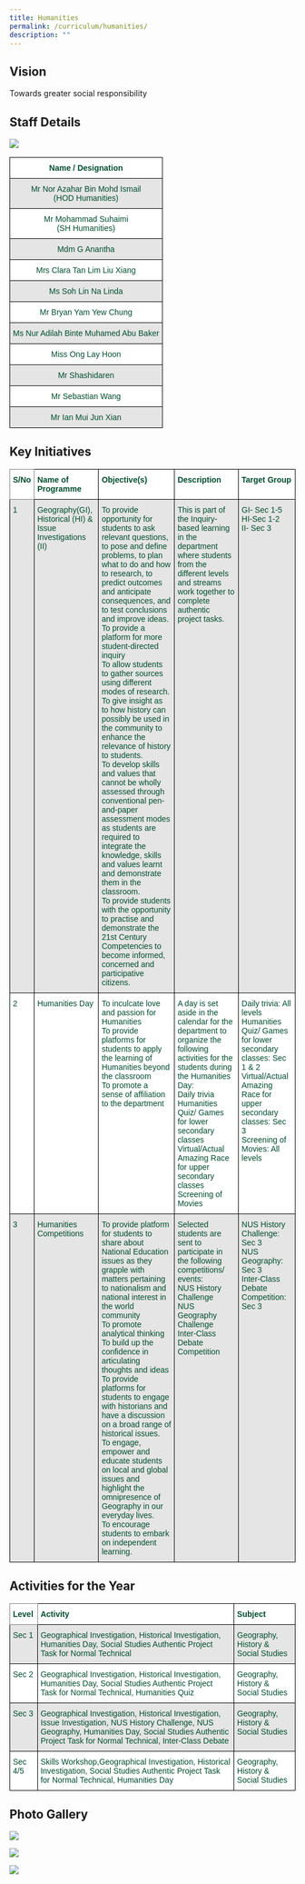 ```yaml
---
title: Humanities
permalink: /curriculum/humanities/
description: ""
---
```

Vision
------

Towards greater social responsibility

Staff Details
-------------

![](/images/humanities%20department%20f.jpg)

<style type="text/css">
.tg  {border-collapse:collapse;border-spacing:0;}
.tg td{border-color:black;border-style:solid;border-width:1px;font-family:Arial, sans-serif;font-size:14px;
  overflow:hidden;padding:10px 5px;word-break:normal;}
.tg th{border-color:black;border-style:solid;border-width:1px;font-family:Arial, sans-serif;font-size:14px;
  font-weight:normal;overflow:hidden;padding:10px 5px;word-break:normal;}
.tg .tg-74pa{background-color:#FFF;color:#004D2E;font-weight:bold;text-align:center;vertical-align:middle}
.tg .tg-t70x{background-color:#E5E5E5;color:#004D2E;text-align:center;vertical-align:top}
.tg .tg-fi1r{background-color:#FFF;color:#004D2E;text-align:center;vertical-align:top}
.tg .tg-bapb{background-color:#E5E5E5;color:#004D2E;text-align:center;vertical-align:middle}
.tg .tg-wpup{background-color:#FFF;color:#004D2E;text-align:center;vertical-align:middle}
</style>
<table class="tg">
<thead>
  <tr>
    <th class="tg-74pa"><span style="font-weight:700">Name / Designation</span></th>
  </tr>
</thead>
<tbody>
  <tr>
    <td class="tg-t70x"><span style="font-weight:400;color:#004D2E">Mr Nor Azahar Bin Mohd Ismail</span><br><span style="font-weight:400;color:#004D2E">(HOD Humanities)</span></td>
  </tr>
  <tr>
    <td class="tg-fi1r"><span style="font-weight:400;color:#004D2E">Mr Mohammad Suhaimi</span><br><span style="font-weight:400;color:#004D2E">(SH Humanities)</span></td>
  </tr>
  <tr>
    <td class="tg-bapb">Mdm G Anantha</td>
  </tr>
  <tr>
    <td class="tg-wpup">Mrs Clara Tan Lim Liu Xiang</td>
  </tr>
  <tr>
    <td class="tg-bapb">Ms Soh Lin Na Linda</td>
  </tr>
  <tr>
    <td class="tg-wpup">Mr Bryan Yam Yew Chung</td>
  </tr>
  <tr>
    <td class="tg-bapb">Ms Nur Adilah Binte Muhamed Abu Baker</td>
  </tr>
  <tr>
    <td class="tg-wpup">Miss Ong Lay Hoon</td>
  </tr>
  <tr>
    <td class="tg-bapb">Mr Shashidaren</td>
  </tr>
  <tr>
    <td class="tg-wpup">Mr Sebastian Wang</td>
  </tr>
  <tr>
    <td class="tg-bapb">Mr Ian Mui Jun Xian</td>
  </tr>
</tbody>
</table>

Key Initiatives
---------------

<style type="text/css">
.tg  {border-collapse:collapse;border-spacing:0;}
.tg td{border-color:black;border-style:solid;border-width:1px;font-family:Arial, sans-serif;font-size:14px;
  overflow:hidden;padding:10px 5px;word-break:normal;}
.tg th{border-color:black;border-style:solid;border-width:1px;font-family:Arial, sans-serif;font-size:14px;
  font-weight:normal;overflow:hidden;padding:10px 5px;word-break:normal;}
.tg .tg-yqw5{background-color:#FFF;border-color:inherit;color:#004D2E;font-weight:bold;text-align:left;vertical-align:top}
.tg .tg-nlyn{background-color:#FFF;color:#004D2E;text-align:left;vertical-align:top}
.tg .tg-24tc{background-color:#FFF;color:#004D2E;font-weight:bold;text-align:left;vertical-align:top}
.tg .tg-didf{background-color:#E5E5E5;color:#004D2E;text-align:left;vertical-align:top}
</style>
<table class="tg">
<thead>
  <tr>
    <th class="tg-yqw5">S/No<br></th>
    <th class="tg-24tc">Name of Programme<br></th>
    <th class="tg-24tc">Objective(s)<br></th>
    <th class="tg-24tc">Description<br></th>
    <th class="tg-24tc">Target Group<br></th>
  </tr>
</thead>
<tbody>
  <tr>
    <td class="tg-didf">1<br></td>
    <td class="tg-didf">Geography(GI), Historical (HI) &amp; Issue Investigations (II)<br></td>
    <td class="tg-didf">To provide opportunity for students to ask relevant questions, to pose and define problems, to plan what to do and how to research, to predict outcomes and anticipate consequences, and to test conclusions and improve ideas.<br>To provide a platform for more student-directed inquiry<br>To allow students to gather sources using different modes of research.<br>To give insight as to how history can possibly be used in the community to enhance the relevance of history to students.<br>To develop skills and values that cannot be wholly assessed through conventional pen-and-paper assessment modes as students are required to integrate the knowledge, skills and values learnt and demonstrate them in the classroom.<br>To provide students with the opportunity to practise and demonstrate the 21st Century Competencies to become informed, concerned and participative citizens.</td>
    <td class="tg-didf">This is part of the Inquiry-based learning in the department where students from the different levels and streams work together to complete authentic project tasks.</td>
    <td class="tg-didf">GI- Sec 1-5<br>HI-Sec 1-2<br>II- Sec 3</td>
  </tr>
  <tr>
    <td class="tg-nlyn">2<br></td>
    <td class="tg-nlyn">Humanities Day<br></td>
    <td class="tg-nlyn">To inculcate love and passion for Humanities<br>To provide platforms for students to apply the learning of Humanities beyond the classroom<br>To promote a sense of affiliation to the department</td>
    <td class="tg-nlyn">A day is set aside in the calendar for the department to organize the following activities for the students during the Humanities Day:<br>Daily trivia<br>Humanities Quiz/ Games for lower secondary classes<br>Virtual/Actual Amazing Race for upper secondary classes<br>Screening of Movies</td>
    <td class="tg-nlyn">Daily trivia: All levels<br>Humanities Quiz/ Games for lower secondary classes: Sec 1 &amp; 2<br>Virtual/Actual Amazing Race for upper secondary classes: Sec 3<br>Screening of Movies: All levels</td>
  </tr>
  <tr>
    <td class="tg-didf">3<br></td>
    <td class="tg-didf">Humanities Competitions<br></td>
    <td class="tg-didf">To provide platform for students to share about National Education issues as they grapple with matters pertaining to nationalism and national interest in the world community<br>To promote analytical thinking<br>To build up the confidence in articulating thoughts and ideas<br>To provide platforms for students to engage with historians and have a discussion on a broad range of historical issues.<br>To engage, empower and educate students on local and global issues and highlight the omnipresence of Geography in our everyday lives.<br>To encourage students to embark on independent learning.</td>
    <td class="tg-didf">Selected students are sent to participate in the following competitions/ events:<br>NUS History Challenge<br>NUS Geography Challenge<br>Inter-Class Debate Competition</td>
    <td class="tg-didf">NUS History Challenge: Sec 3<br>NUS Geography: Sec 3<br>Inter-Class Debate Competition: Sec 3</td>
  </tr>
</tbody>
</table>

Activities for the Year
-----------------------

<style type="text/css">
.tg  {border-collapse:collapse;border-spacing:0;}
.tg td{border-color:black;border-style:solid;border-width:1px;font-family:Arial, sans-serif;font-size:14px;
  overflow:hidden;padding:10px 5px;word-break:normal;}
.tg th{border-color:black;border-style:solid;border-width:1px;font-family:Arial, sans-serif;font-size:14px;
  font-weight:normal;overflow:hidden;padding:10px 5px;word-break:normal;}
.tg .tg-yqw5{background-color:#FFF;border-color:inherit;color:#004D2E;font-weight:bold;text-align:left;vertical-align:top}
.tg .tg-nlyn{background-color:#FFF;color:#004D2E;text-align:left;vertical-align:top}
.tg .tg-24tc{background-color:#FFF;color:#004D2E;font-weight:bold;text-align:left;vertical-align:top}
.tg .tg-didf{background-color:#E5E5E5;color:#004D2E;text-align:left;vertical-align:top}
</style>
<table class="tg">
<thead>
  <tr>
    <th class="tg-yqw5">Level<br></th>
    <th class="tg-24tc">Activity<br></th>
    <th class="tg-24tc">Subject<br></th>
  </tr>
</thead>
<tbody>
  <tr>
    <td class="tg-didf">Sec 1<br></td>
    <td class="tg-didf">Geographical Investigation, Historical Investigation, Humanities Day, Social Studies Authentic Project Task for Normal Technical<br></td>
    <td class="tg-didf">Geography, History &amp; Social Studies<br></td>
  </tr>
  <tr>
    <td class="tg-nlyn">Sec 2<br></td>
    <td class="tg-nlyn">Geographical Investigation, Historical Investigation, Humanities Day, Social Studies Authentic Project Task for Normal Technical, Humanities Quiz<br></td>
    <td class="tg-nlyn">Geography, History &amp; Social Studies<br></td>
  </tr>
  <tr>
    <td class="tg-didf">Sec 3<br></td>
    <td class="tg-didf">Geographical Investigation, Historical Investigation, Issue Investigation, NUS History Challenge, NUS Geography, Humanities Day, Social Studies Authentic Project Task for Normal Technical, Inter-Class Debate<br></td>
    <td class="tg-didf">Geography, History &amp; Social Studies<br></td>
  </tr>
  <tr>
    <td class="tg-nlyn">Sec 4/5<br></td>
    <td class="tg-nlyn">Skills Workshop,Geographical Investigation, Historical Investigation, Social Studies Authentic Project Task for Normal Technical, Humanities Day<br></td>
    <td class="tg-nlyn">Geography, History &amp; Social Studies</td>
  </tr>
</tbody>
</table>

Photo Gallery
-------------

![](/images/Learning%20%20Humanities%201.jpg)

![](/images/Learning%20%20Humanities%202.jpg)

![](/images/Learning%20%20Humanities%203.jpg)